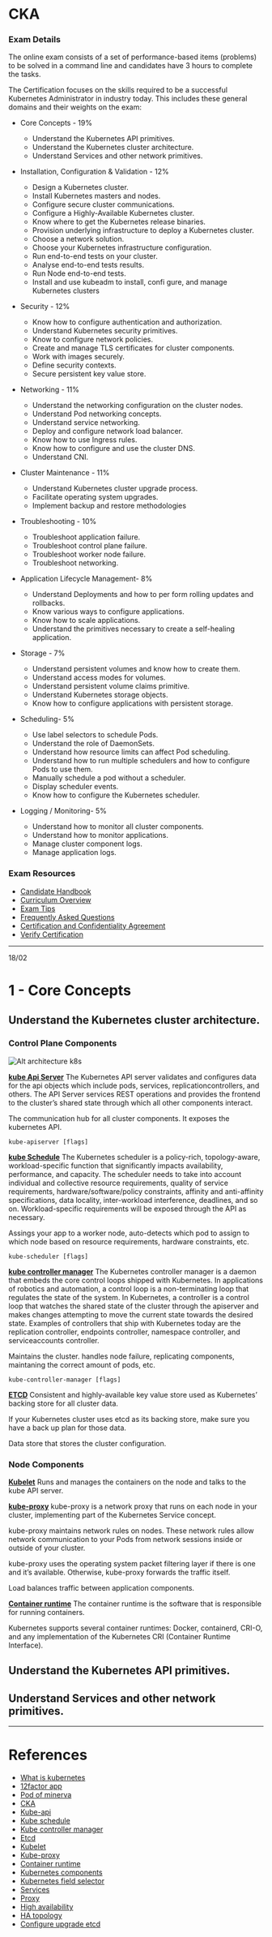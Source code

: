 # CKA

### Exam Details

The online exam consists of a set of performance-based items (problems) to be solved in a command line and candidates have 3 hours to complete the tasks.

The Certification focuses on the skills required to be a successful Kubernetes Administrator in industry today. This includes these general domains and their weights on the exam:

- Core Concepts - 19%
  - Understand the Kubernetes API primitives.
  - Understand the Kubernetes cluster architecture.
  - Understand Services and other network primitives.

- Installation, Configuration & Validation - 12%
  - Design a Kubernetes cluster.
  - Install Kubernetes masters and nodes.
  - Configure secure cluster communications.
  - Configure a Highly-Available Kubernetes cluster.
  - Know where to get the Kubernetes release binaries.
  - Provision underlying infrastructure to deploy a Kubernetes cluster.
  - Choose a network solution.
  - Choose your Kubernetes infrastructure configuration.
  - Run end-to-end tests on your cluster.
  - Analyse end-to-end tests results.
  - Run Node end-to-end tests.
  - Install and use kubeadm to install, confi gure, and manage Kubernetes clusters

- Security - 12%
  - Know how to configure authentication and authorization.
  - Understand Kubernetes security primitives.
  - Know to configure network policies.
  - Create and manage TLS certificates for cluster components.
  - Work with images securely.
  - Define security contexts.
  - Secure persistent key value store.

- Networking - 11%
  - Understand the networking configuration on the cluster nodes.
  - Understand Pod networking concepts.
  - Understand service networking.
  - Deploy and configure network load balancer.
  - Know how to use Ingress rules.
  - Know how to configure and use the cluster DNS.
  - Understand CNI.

- Cluster Maintenance - 11%
  - Understand Kubernetes cluster upgrade process.
  - Facilitate operating system upgrades.
  - Implement backup and restore methodologies

- Troubleshooting - 10%
  - Troubleshoot application failure.
  - Troubleshoot control plane failure.
  - Troubleshoot worker node failure.
  - Troubleshoot networking.

- Application Lifecycle Management-  8%
  - Understand Deployments and how to per form rolling updates and rollbacks.
  - Know various ways to configure applications.
  - Know how to scale applications.
  - Understand the primitives necessary to create a self-healing application.

- Storage - 7%
  - Understand persistent volumes and know how to create them.
  - Understand access modes for volumes.
  - Understand persistent volume claims primitive.
  - Understand Kubernetes storage objects.
  - Know how to configure applications with persistent storage.

- Scheduling-  5%
  - Use label selectors to schedule Pods.
  - Understand the role of DaemonSets.
  - Understand how resource limits can affect Pod scheduling.
  - Understand how to run multiple schedulers and how to configure Pods to use them.
  - Manually schedule a pod without a scheduler.
  - Display scheduler events.
  - Know how to configure the Kubernetes scheduler.

- Logging / Monitoring-  5%
  - Understand how to monitor all cluster components.
  - Understand how to monitor applications.
  - Manage cluster component logs.
  - Manage application logs.

### Exam Resources

- [Candidate Handbook](https://training.linuxfoundation.org/wp-content/uploads/2020/01/CKA-CKAD-Candidate-Handbook-v1.8.pdf)
- [Curriculum Overview](https://github.com/cncf/curriculum)
- [Exam Tips](https://training.linuxfoundation.org/wp-content/uploads/2020/01/Important-Tips-CKA-CKAD-01.28.2020.pdf)
- [Frequently Asked Questions](https://training.linuxfoundation.org/wp-content/uploads/2020/01/CKA-CKAD-FAQ-01.28.2020.pdf)
- [Certification and Confidentiality Agreement](https://training.linuxfoundation.org/wp-content/uploads/2020/01/Certification-and-Confidentiality-Agreement-CNCF-v1.3-1.pdf)
- [Verify Certification](https://training.linuxfoundation.org/certification/verify/)

---

18/02

# 1 - Core Concepts

## Understand the Kubernetes cluster architecture.

### Control Plane Components

![Alt architecture k8s](img/arch_k8s.jpg)

**[kube Api Server](https://kubernetes.io/docs/reference/command-line-tools-reference/kube-apiserver/)** The Kubernetes API server validates and configures data for the api objects which include pods, services, replicationcontrollers, and others. The API Server services REST operations and provides the frontend to the cluster’s shared state through which all other components interact.

The communication hub for all cluster components. It exposes the kubernetes API.

```
kube-apiserver [flags]
```

**[kube Schedule](https://kubernetes.io/docs/reference/command-line-tools-reference/kube-scheduler/)** The Kubernetes scheduler is a policy-rich, topology-aware, workload-specific function that significantly impacts availability, performance, and capacity. The scheduler needs to take into account individual and collective resource requirements, quality of service requirements, hardware/software/policy constraints, affinity and anti-affinity specifications, data locality, inter-workload interference, deadlines, and so on. Workload-specific requirements will be exposed through the API as necessary.

Assings your app to a worker node, auto-detects which pod to assign to which node based on resource requirements, hardware constraints, etc.

```
kube-scheduler [flags]
```

**[kube controller manager](https://kubernetes.io/docs/reference/command-line-tools-reference/kube-controller-manager/)** The Kubernetes controller manager is a daemon that embeds the core control loops shipped with Kubernetes. In applications of robotics and automation, a control loop is a non-terminating loop that regulates the state of the system. In Kubernetes, a controller is a control loop that watches the shared state of the cluster through the apiserver and makes changes attempting to move the current state towards the desired state. Examples of controllers that ship with Kubernetes today are the replication controller, endpoints controller, namespace controller, and serviceaccounts controller.

Maintains the cluster. handles node failure, replicating components, maintaning the correct amount of pods, etc.

```
kube-controller-manager [flags]
```

**[ETCD](https://etcd.io/docs/v3.4.0/)** Consistent and highly-available key value store used as Kubernetes’ backing store for all cluster data.

If your Kubernetes cluster uses etcd as its backing store, make sure you have a back up plan for those data.

Data store that stores the cluster configuration.

### Node Components

**[Kubelet](https://kubernetes.io/docs/concepts/overview/components/#kubelet)** Runs and manages the containers on the node and talks to the kube API server.

**[kube-proxy](https://kubernetes.io/docs/concepts/overview/components/#kube-proxy)** kube-proxy is a network proxy that runs on each node in your cluster, implementing part of the Kubernetes Service concept.

kube-proxy maintains network rules on nodes. These network rules allow network communication to your Pods from network sessions inside or outside of your cluster.

kube-proxy uses the operating system packet filtering layer if there is one and it’s available. Otherwise, kube-proxy forwards the traffic itself.

Load balances traffic between application components.

**[Container runtime](https://kubernetes.io/docs/concepts/overview/components/#container-runtime)** The container runtime is the software that is responsible for running containers.

Kubernetes supports several container runtimes: Docker, containerd, CRI-O, and any implementation of the Kubernetes CRI (Container Runtime Interface).

## Understand the Kubernetes API primitives.

## Understand Services and other network primitives.

---
# References

- [What is kubernetes](https://kubernetes.io/docs/concepts/overview/what-is-kubernetes/)
- [12factor app](https://12factor.net/pt_br/)
- [Pod of minerva](https://interactive.linuxacademy.com/diagrams/ThePodofMinerva.html)
- [CKA](https://www.cncf.io/certification/cka/)
- [Kube-api](https://kubernetes.io/docs/reference/command-line-tools-reference/kube-apiserver/)
- [Kube schedule](https://kubernetes.io/docs/reference/command-line-tools-reference/kube-scheduler/)
- [Kube controller manager](https://kubernetes.io/docs/reference/command-line-tools-reference/kube-controller-manager/)
- [Etcd](https://kubernetes.io/docs/concepts/overview/components/#etcd)
- [Kubelet](https://kubernetes.io/docs/reference/command-line-tools-reference/kubelet/)
- [Kube-proxy](https://kubernetes.io/docs/reference/command-line-tools-reference/kube-proxy/)
- [Container runtime](https://kubernetes.io/docs/concepts/overview/components/#container-runtime)
- [Kubernetes components](https://kubernetes.io/docs/concepts/overview/components/)
- [Kubernetes field selector](https://kubernetes.io/docs/concepts/overview/working-with-objects/field-selectors/)
- [Services](https://kubernetes.io/docs/concepts/services-networking/service/)
- [Proxy](https://kubernetes.io/docs/concepts/services-networking/service/#virtual-ips-and-service-proxies)
- [High availability](https://kubernetes.io/docs/setup/production-environment/tools/kubeadm/high-availability/)
- [HA topology](https://kubernetes.io/docs/setup/production-environment/tools/kubeadm/ha-topology/)
- [Configure upgrade etcd](https://kubernetes.io/docs/tasks/administer-cluster/configure-upgrade-etcd/)
